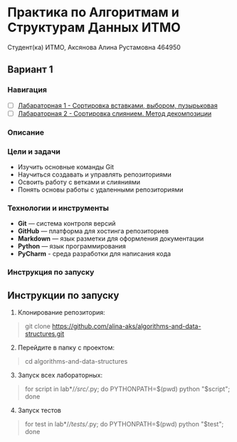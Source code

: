 # Практика по Алгоритмам и Cтруктурам Данных ИТМО 

Студент(ка) ИТМО,  Аксянова Алина Рустамовна 464950 
## Вариант 1

### Навигация

- [ ] [Лабараторная 1 - Сортировка вставками, выбором, пузырьковая ](lab1/README.md)
- [ ] [Лабараторная 2 - Сортировка слиянием. Метод декомпозиции ](lab2/README.md)
  
### Описание 

### Цели и задачи

- Изучить основные команды Git
- Научиться создавать и управлять репозиториями
- Освоить работу с ветками и слияниями
- Понять основы работы с удаленными репозиториями

### Технологии и инструменты

- **Git** — система контроля версий
- **GitHub** — платформа для хостинга репозиториев
- **Markdown** — язык разметки для оформления документации
- **Python** — язык программирования
- **PyCharm** - среда разработки для написания кода

### Инструкция по запуску

## Инструкции по запуску
1. Клонирование репозитория:
> git clone https://github.com/alina-aks/algorithms-and-data-structures.git

2. Перейдите в папку с проектом:
> cd algorithms-and-data-structures

3. Запуск всех лабораторных:
> for script in lab*/*/src/*.py; do PYTHONPATH=$(pwd) python "$script"; done

4. Запуск тестов
> for test in lab*/*/tests/*.py; do PYTHONPATH=$(pwd) python "$test"; done
